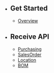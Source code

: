 - ## Get Started
    - [Overview](/docs/{{version}}/overview)
    
        
- ## Receive API
    - [Purchasing](/docs/{{version}}/purchasing)
    - [SalesOrder](/docs/{{version}}/salesorder)
    - [Location](/docs/{{version}}/location)
    - [BOM](/docs/{{version}}/bom)